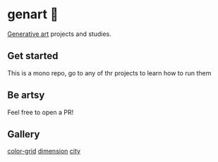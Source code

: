 # genart :art:

[Generative art](https://en.wikipedia.org/wiki/Generative_art) projects and studies.


## Get started
This is a mono repo, go to any of thr projects to learn how to run them

## Be artsy
Feel free to open a PR!


## Gallery
[color-grid](https://naughty-bhaskara-69858d.netlify.app/)
[dimension](https://build-13a184b9-ad49-4ee9-9d28-88cd5761a812.gtsb.io/)
[city](https://stupefied-wright-31dd6e.netlify.app/)
